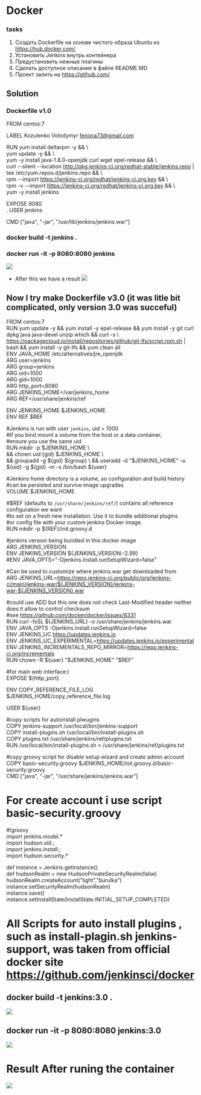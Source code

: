 # Docker
### tasks
1.	Создать Dockerfile на основе чистого образа Ubuntu из https://hub.docker.com/
2.	Установить Jenkins внутрь контейнера
3.	Предустановить нежные плагины
4.	Сделать доступное описание в файле README.MD
5.	Проект залить на https://github.com/


## Solution
### Dockerfile v1.0
FROM centos:7     

LABEL Kozulenko Volodymyr <fenixra73@gmail.com>     

RUN yum install deltarpm -y && \     
    yum update -y && \    
    yum -y install java-1.8.0-openjdk curl  wget epel-release && \      
    curl --silent --location http://pkg.jenkins-ci.org/redhat-stable/jenkins.repo |  tee /etc/yum.repos.d/jenkins.repo && \      
    rpm --import https://jenkins-ci.org/redhat/jenkins-ci.org.key && \     
    rpm -v --import https://jenkins-ci.org/redhat/jenkins-ci.org.key && \     
    yum -y install jenkins     


EXPOSE 8080     
.
USER jenkins    

CMD ["java", "-jar", "/usr/lib/jenkins/jenkins.war"]     

### docker build -t jenkins .


### docker run -it  -p 8080:8080 jenkins
![](https://github.com/fenixra73/Dnipro_DevOps_int_2020/raw/master/task2-docker/screenshot/pic0.png  )

* After this we have a result
![](https://github.com/fenixra73/Dnipro_DevOps_int_2020/raw/master/task2-docker/screenshot/pic1.png  )


## Now I try make Dockerfile v3.0 (it was litle bit complicated, only version 3.0 was succeful) 
FROM centos:7       
RUN yum update -y && yum install -y epel-release && yum install -y git curl dpkg java java-devel unzip which && curl -s \     
https://packagecloud.io/install/repositories/github/git-lfs/script.rpm.sh | bash && yum install -y git-lfs && yum clean all       
ENV JAVA_HOME /etc/alternatives/jre_openjdk     
ARG user=jenkins      
ARG group=jenkins      
ARG uid=1000     
ARG gid=1000      
ARG http_port=8080      
ARG JENKINS_HOME=/var/jenkins_home     
ARG REF=/usr/share/jenkins/ref      

ENV JENKINS_HOME $JENKINS_HOME       
ENV REF $REF      

#Jenkins is run with user `jenkins`, uid = 1000     
#If you bind mount a volume from the host or a data container,     
#ensure you use the same uid      
RUN mkdir -p $JENKINS_HOME \       
  && chown ${uid}:${gid} $JENKINS_HOME \       
  && groupadd -g ${gid} ${group} \       
  && useradd -d "$JENKINS_HOME" -u ${uid} -g ${gid} -m -s /bin/bash ${user}       

#Jenkins home directory is a volume, so configuration and build history       
#can be persisted and survive image upgrades       
VOLUME $JENKINS_HOME       

#$REF (defaults to `/usr/share/jenkins/ref/`) contains all reference configuration we want      
#to set on a fresh new installation. Use it to bundle additional plugins       
#or config file with your custom jenkins Docker image.      
RUN mkdir -p ${REF}/init.groovy.d       

#jenkins version being bundled in this docker image      
ARG JENKINS_VERSION       
ENV JENKINS_VERSION ${JENKINS_VERSION:-2.99}      
#ENV JAVA_OPTS="-Djenkins.install.runSetupWizard=false"       

#Can be used to customize where jenkins.war get downloaded from      
ARG JENKINS_URL=https://repo.jenkins-ci.org/public/org/jenkins-ci/main/jenkins-war/${JENKINS_VERSION}/jenkins-war-${JENKINS_VERSION}.war      

#could use ADD but this one does not check Last-Modified header neither does it allow to control checksum       
#see https://github.com/docker/docker/issues/8331     
RUN curl -fsSL ${JENKINS_URL} -o /usr/share/jenkins/jenkins.war      
ENV JAVA_OPTS -Djenkins.install.runSetupWizard=false      
ENV JENKINS_UC https://updates.jenkins.io       
ENV JENKINS_UC_EXPERIMENTAL=https://updates.jenkins.io/experimental      
ENV JENKINS_INCREMENTALS_REPO_MIRROR=https://repo.jenkins-ci.org/incrementals       
RUN chown -R ${user} "$JENKINS_HOME" "$REF"        

#for main web interface:)      
EXPOSE ${http_port}      

ENV COPY_REFERENCE_FILE_LOG $JENKINS_HOME/copy_reference_file.log      

USER ${user}     

#copy scripts for autoinstall plwugins     
COPY jenkins-support /usr/local/bin/jenkins-support     
COPY install-plugins.sh /usr/local/bin/install-plugins.sh      
COPY plugins.txt /usr/share/jenkins/ref/plugins.txt      
RUN /usr/local/bin/install-plugins.sh < /usr/share/jenkins/ref/plugins.txt      

#copy groovy script for disable setup wizard and create admin account      
COPY basic-security.groovy $JENKINS_HOME/init.groovy.d/basic-security.groovy      
CMD ["java", "-jar", "/usr/share/jenkins/jenkins.war"]       

# For create account i use script basic-security.groovy
#!groovy   
import jenkins.model.*    
import hudson.util.*;    
import jenkins.install.*;   
import hudson.security.*   

def instance = Jenkins.getInstance()    
def hudsonRealm = new HudsonPrivateSecurityRealm(false)   
hudsonRealm.createAccount("light","burulka")    
instance.setSecurityRealm(hudsonRealm)     
instance.save()    
instance.setInstallState(InstallState.INITIAL_SETUP_COMPLETED)    

# All Scripts for auto install plugins , such as install-plagin.sh jenkins-support, was taken from official docker site https://github.com/jenkinsci/docker


## docker build -t jenkins:3.0 .
![](https://github.com/fenixra73/Dnipro_DevOps_int_2020/raw/master/task2-docker/screenshot/pic2.png  )


## docker run -it -p 8080:8080 jenkins:3.0
![](https://github.com/fenixra73/Dnipro_DevOps_int_2020/raw/master/task2-docker/screenshot/pic3.png  )


# Result After runing the container 

![](https://github.com/fenixra73/Dnipro_DevOps_int_2020/raw/master/task2-docker/screenshot/pic4.png  )